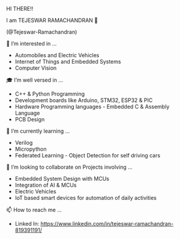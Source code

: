 HI THERE!!

I am TEJESWAR RAMACHANDRAN 🤠

(@Tejeswar-Ramachandran)

👀 I’m interested in ...
- Automobiles and Electric Vehicles
- Internet of Things and Embedded Systems
- Computer Vision

🎓 I’m well versed in ...
- C++ & Python Programming
- Development boards like Arduino, STM32, ESP32 & PIC
- Hardware Programming languages - Embedded C & Assembly Language
- PCB Design 

🌱 I’m currently learning ...
- Verilog 
- Micropython
- Federated Learning - Object Detection for self driving cars


🤝 I’m looking to collaborate on Projects involving ...
- Embedded System Design with MCUs
- Integration of AI & MCUs
- Electric Vehicles
- IoT based smart devices for automation of daily activities

📫 How to reach me ...
- Linked In: https://www.linkedin.com/in/tejeswar-ramachandran-819391191/


<!---
Tejeswar-Ramachandran/Tejeswar-Ramachandran is a ✨ special ✨ repository because its `README.md` (this file) appears on your GitHub profile.
You can click the Preview link to take a look at your changes.
--->
